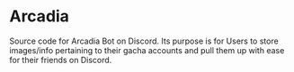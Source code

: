 # Arcadia

Source code for Arcadia Bot on Discord. Its purpose is for Users to store images/info pertaining to their gacha accounts and pull them up with ease for their friends on Discord.

